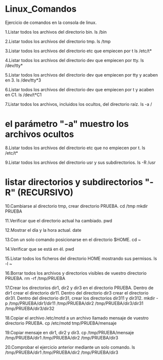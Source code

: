 # Linux_Comandos




Ejercicio de comandos en la consola de linux.

  1.Listar todos los archivos del directorio bin.
    ls /bin
     
    
  2.Listar todos los archivos del directorio tmp.
   ls /tmp
    
    
  3.Listar todos los archivos del directorio etc que empiecen por t 
    ls /etc/t*
    
  
  4.Listar todos los archivos del directorio dev que empiecen por tty.
    ls /dev/tty*
    
    
  5.Listar todos los archivos del directorio dev que empiecen por tty y acaben en 3.
    ls /dev/tty*3
    
    
  6.Listar todos los archivos del directorio dev que empiecen por t y acaben en C1.
    ls /dev/t*C1
    

  7.Listar todos los archivos, incluidos los ocultos, del directorio raíz.
    ls -a / 
# el parámetro "-a" muestro los archivos ocultos
    
  8.Listar todos los archivos del directorio etc que no empiecen por t.
    ls /etc/t*
    

  9.Listar todos los archivos del directorio usr y sus subdirectorios.
    ls -R /usr
# listar directorios y subdirectorios "-R" (RECURSIVO)   

  10.Cambiarse al directorio tmp, crear directorio PRUEBA.
    cd /tmp mkdir PRUEBA
    

  11.Verificar que el directorio actual ha cambiado.
    pwd
    

  12.Mostrar el día y la hora actual.
    date
    

  13.Con un solo comando posicionarse en el directorio $HOME.
    cd ~

 
  14.Verificar que se está en él.
    pwd
    

  15.Listar todos los ficheros del directorio HOME mostrando sus permisos.
    ls -l ~
    

  16.Borrar todos los archivos y directorios visibles de vuestro directorio PRUEBA.
    rm -rf /tmp/PRUEBA


  17.Crear los directorios dir1, dir2 y dir3 en el directorio PRUEBA. Dentro de dir1 crear el directorio dir11. Dentro del directorio 
  dir3 crear el directorio dir31. Dentro del directorio dir31, crear los directorios dir311 y dir312.
   mkdir -p /tmp/PRUEBA/dir1/dir11 
   /tmp/PRUEBA/dir2 /tmp/PRUEBA/dir3/dir31 /tmp/PRUEBA/dir3/dir32

    
    
  18.Copiar el archivo /etc/motd a un archivo llamado mensaje de vuestro directorio PRUEBA.
    cp /etc/motd tmp/PRUEBA/mensaje
    

  19.Copiar mensaje en dir1, dir2 y dir3.
    cp /tmp/PRUEBA/mensaje /tmp/PRUEBA/dir1 /tmp/PRUEBA/dir2 /tmp/PRUEBA/dir3
    
    
  20.Comprobar el ejercicio anterior mediante un solo comando.
    ls /tmp/PRUEBA/dir1 /tmp/PRUEBA/dir2 /tmp/PRUEBA/dir3